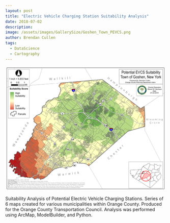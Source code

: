 ```yaml
---
layout: post
title: "Electric Vehicle Charging Station Suitability Analysis"
date: 2018-07-02
description: 
image: /assets/images/GallerySize/Goshen_Town_PEVCS.png
author: Brendan Cullen
tags:
  - DataScience
  - Cartography
---
```

![](/assets/images/OriginalSize/Goshen_Town_PEVCS.png)

Suitability Analysis of Potential Electric Vehicle Charging Stations. Series of 6 maps created for various municipalities within Orange County. Produced for the Orange County Transportation Council. Analysis was performed using ArcMap, ModelBuilder, and Python.